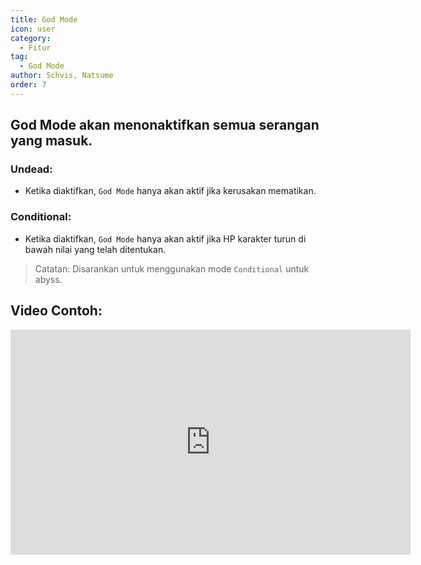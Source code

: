 ```yaml
---
title: God Mode
icon: user
category:
  - Fitur
tag:
  - God Mode
author: Schvis, Natsume
order: 7
---
```


## God Mode akan menonaktifkan semua serangan yang masuk.
### Undead:
- Ketika diaktifkan, `God Mode` hanya akan aktif jika kerusakan mematikan.
### Conditional:
- Ketika diaktifkan, `God Mode` hanya akan aktif jika HP karakter turun di bawah nilai yang telah ditentukan.
> Catatan: Disarankan untuk menggunakan mode `Conditional` untuk abyss.

## Video Contoh:

<iframe width="640" height="360" src="https://www.youtube.com/embed/42utUUYNHRE?list=PL5eI1Tb64p56g27qfYk7VuFTz4FK6YrKa" title="Korepi - God Mode" frameborder="0" allow="accelerometer; autoplay; clipboard-write; encrypted-media; gyroscope; picture-in-picture; web-share" allowfullscreen></iframe>
